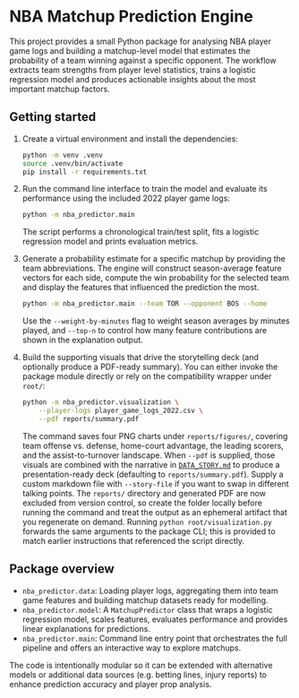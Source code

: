 # NBA Matchup Prediction Engine

This project provides a small Python package for analysing NBA player game logs
and building a matchup-level model that estimates the probability of a team
winning against a specific opponent. The workflow extracts team strengths from
player level statistics, trains a logistic regression model and produces
actionable insights about the most important matchup factors.

## Getting started

1. Create a virtual environment and install the dependencies:

   ```bash
   python -m venv .venv
   source .venv/bin/activate
   pip install -r requirements.txt
   ```

2. Run the command line interface to train the model and evaluate its
   performance using the included 2022 player game logs:

   ```bash
   python -m nba_predictor.main
   ```

   The script performs a chronological train/test split, fits a logistic
   regression model and prints evaluation metrics.

3. Generate a probability estimate for a specific matchup by providing the team
   abbreviations. The engine will construct season-average feature vectors for
   each side, compute the win probability for the selected team and display the
   features that influenced the prediction the most.

   ```bash
   python -m nba_predictor.main --team TOR --opponent BOS --home
   ```

   Use the `--weight-by-minutes` flag to weight season averages by minutes
   played, and `--top-n` to control how many feature contributions are shown in
   the explanation output.

4. Build the supporting visuals that drive the storytelling deck (and optionally
   produce a PDF-ready summary). You can either invoke the package module
   directly or rely on the compatibility wrapper under `root/`:

   ```bash
   python -m nba_predictor.visualization \
       --player-logs player_game_logs_2022.csv \
       --pdf reports/summary.pdf
   ```

   The command saves four PNG charts under `reports/figures/`, covering team
   offense vs. defense, home-court advantage, the leading scorers, and the
   assist-to-turnover landscape. When `--pdf` is supplied, those visuals are
   combined with the narrative in [`DATA_STORY.md`](DATA_STORY.md) to produce a
   presentation-ready deck (defaulting to `reports/summary.pdf`). Supply a
   custom markdown file with `--story-file` if you want to swap in different
   talking points. The `reports/` directory and generated PDF are now excluded
   from version control, so create the folder locally before running the
   command and treat the output as an ephemeral artifact that you regenerate on
   demand. Running `python root/visualization.py` forwards the same arguments to
   the package CLI; this is provided to match earlier instructions that
   referenced the script directly.

## Package overview

- `nba_predictor.data`: Loading player logs, aggregating them into team game
  features and building matchup datasets ready for modelling.
- `nba_predictor.model`: A `MatchupPredictor` class that wraps a logistic
  regression model, scales features, evaluates performance and provides linear
  explanations for predictions.
- `nba_predictor.main`: Command line entry point that orchestrates the full
  pipeline and offers an interactive way to explore matchups.

The code is intentionally modular so it can be extended with alternative models
or additional data sources (e.g. betting lines, injury reports) to enhance
prediction accuracy and player prop analysis.
